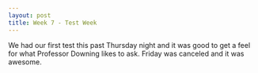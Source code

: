 ```yaml
---
layout: post
title: Week 7 - Test Week
---
```


We had our first test this past Thursday night and it was good to get a feel for what Professor Downing likes to ask.
Friday was canceled and it was awesome.
